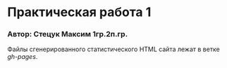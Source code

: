 # Практическая работа 1
### Автор: Стецук Максим 1гр.2п.гр.  
Файлы сгенерированного статистического HTML сайта лежат в ветке _gh-pages_.
